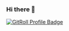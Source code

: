 ### Hi there 👋

<a href="https://gitroll.io/profile/uEXfric48pxTpzgynEQla1RbKV763" target="_blank"><img src="https://gitroll.io/api/badges/profiles/v1/uEXfric48pxTpzgynEQla1RbKV763" alt="GitRoll Profile Badge"/></a>
